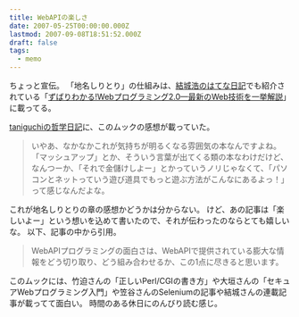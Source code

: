 ```yaml
---
title: WebAPIの楽しさ
date: 2007-05-25T00:00:00.000Z
lastmod: 2007-09-08T18:51:52.000Z
draft: false
tags:
  - memo
---
```


ちょっと宣伝。 「地名しりとり」の仕組みは、[結城浩のはてな日記](http://d.hatena.ne.jp/hyuki/20070415#nsw)でも紹介されている「[ずばりわかる!Webプログラミング2.0—最新のWeb技術を一挙解説](http://d.hatena.ne.jp/asin/482222841X)」に載ってる。

[taniguchiの哲学日記](http://d.hatena.ne.jp/hajitaniguchi/20070517)に、このムックの感想が載っていた。

> いやあ、なかなかこれが気持ちが明るくなる雰囲気の本なんですよね。「マッシュアップ」とか、そういう言葉が出てくる類の本なわけだけど、なんつーか、「それで金儲けしよー」とかっていうノリじゃなくて、「パソコンとネットっていう遊び道具でもっと遊ぶ方法がこんなにあるよっ！」って感じなんだよな。

これが地名しりとりの章の感想かどうかは分からない。 けど、あの記事は「楽しいよー」という想いを込めて書いたので、それが伝わったのならとても嬉しいな。 以下、記事の中から引用。

> WebAPIプログラミングの面白さは、WebAPIで提供されている膨大な情報をどう切り取り、どう組み合わせるか、この1点に尽きると思います。

このムックには、竹迫さんの「正しいPerl/CGIの書き方」や大垣さんの「セキュアWebプログラミング入門」や笠谷さんのSeleniumの記事や結城さんの連載記事が載ってて面白い。 時間のある休日にのんびり読む感じ。
